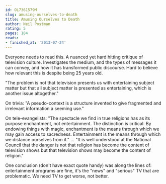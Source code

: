 ```yaml
---
id: OL7361579M
slug: amusing-ourselves-to-death
title: Amusing Ourselves to Death
author: Neil Postman
rating: 5
pages: 184
reads:
- finished_at: '2013-07-24'
---
```

Everyone needs to read this. A nuanced yet hard hitting critique of television culture. Investigates the medium, and the types of messages it can convey, and how it has transformed public discourse. Hard to believe how relevant this is despite being 25 years old.

"The problem is not that television presents us with entertaining subject matter but that all subject matter is presented as entertaining, which is another issue altogether."

On trivia: "A pseudo-context is a structure invented to give fragmented and irrelevant information a seeming use."

On tele-evangelists: "The spectacle we find in true religions has as its purpose enchantment, not entertainment. The distinction is critical. By endowing things with magic, enchantment is the means through which we may gain access to sacredness. Entertainment is the means through which we distance ourselves from it." ... "It is well understood at the National Council that the danger is not that religion has become the content of television shows but that television shows may become the content of religion."

One conclusion (don't have exact quote handy) was along the lines of: entertainment programs are fine, it's the "news" and "serious" TV that are problematic. We need TV to get worse, not better.
